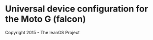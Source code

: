 Universal device configuration for the Moto G (falcon)
===============================

Copyright 2015 - The leanOS Project

